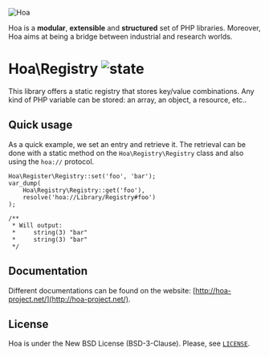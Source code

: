 ![Hoa](http://static.hoa-project.net/Image/Hoa_small.png)

Hoa is a **modular**, **extensible** and **structured** set of PHP libraries.
Moreover, Hoa aims at being a bridge between industrial and research worlds.

# Hoa\Registry ![state](http://central.hoa-project.net/State/Registry)

This library offers a static registry that stores key/value combinations. Any kind of PHP variable can be stored: an array, an object, a resource, etc..

## Quick usage

As a quick example, we set an entry and retrieve it. The retrieval can be done with a static method on the `Hoa\Registry\Registry` class and also using the `hoa://` protocol.

    Hoa\Register\Registry::set('foo', 'bar');
    var_dump(
        Hoa\Registry\Registry::get('foo'),
        resolve('hoa://Library/Registry#foo')
    );

    /**
     * Will output:
     *     string(3) "bar"
     *     string(3) "bar"
     */

## Documentation

Different documentations can be found on the website:
[http://hoa-project.net/](http://hoa-project.net/).

## License

Hoa is under the New BSD License (BSD-3-Clause). Please, see
[`LICENSE`](http://hoa-project.net/LICENSE).
